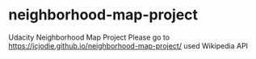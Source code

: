 # neighborhood-map-project
Udacity Neighborhood Map Project
Please go to https://jcjodie.github.io/neighborhood-map-project/
used Wikipedia API
